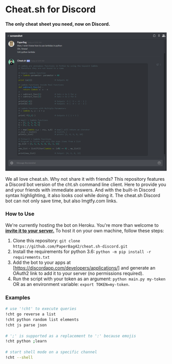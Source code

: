 # Cheat.sh for Discord
#### The only cheat sheet you need, now on Discord.

![screenshot](bot_info/screenshot.png)

We all love cheat.sh. Why not share it with friends?
This repository features a Discord bot version of the cht.sh command line client. Here to provide you and your friends with immediate answers. And with the built-in Discord syntax highlighting, it also looks cool while doing it.
The cheat.sh Discord bot can not only save time, but also lmgtfy.com links.

### How to Use
We're currently hosting the bot on Heroku. You're more than welcome to [**invite it to your server.**](https://discordapp.com/api/oauth2/authorize?client_id=467997310790402060&scope=bot&permissions=0 "invite link")
To host it on your own machine, follow these steps:
1. Clone this repository: `git clone https://github.com/PaperBag42/cheat.sh-discord.git`
2. Install the requirements for python 3.6: `python -m pip install -r requirements.txt`
3. Add the bot to your apps at [https://discordapp.com/developers/applications/] and generate an OAuth2 link to add it to your server (no permissions required).
4. Run the script with your token as an argument: `python main.py my-token` OR as an environment variable: `export TOKEN=my-token`.

### Examples
```bash
# use '!cht' to execute queries
!cht go reverse a list
!cht python random list elements
!cht js parse json

# ';' is supported as a replacement to ':' because emojis
!cht python ;learn

# start shell mode on a specific channel
!cht --shell
```
